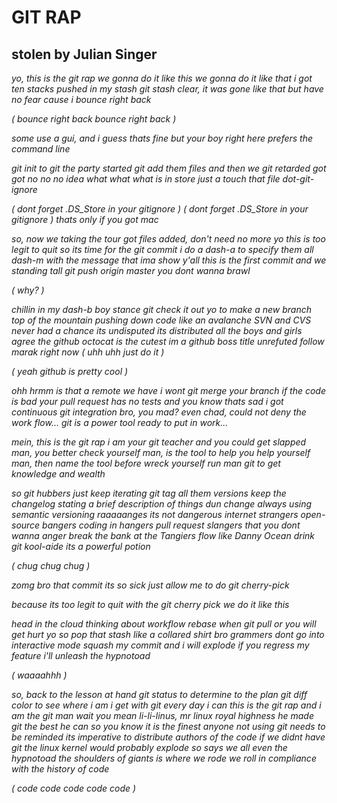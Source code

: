 # GIT RAP
## stolen by Julian Singer

*yo, this is the git rap
we gonna do it like this
we gonna do it like that
i got ten stacks pushed in my stash
git stash clear, it was gone like that
but have no fear cause i bounce right back*

*( bounce right back bounce right back )*

*some use a gui, and i guess thats fine
but your boy right here prefers the command line*

*git init to git the party started
git add them files and then we git retarded
got got no no no idea what what what is in store
just a touch that file dot-git-ignore*

*( dont forget .DS_Store in your gitignore )
( dont forget .DS_Store in your gitignore )
thats only if you got mac*

*so, now we taking the tour
got files added, don't need no more
yo this is too legit to quit
so its time for the git commit
i do a dash-a to specify them all
dash-m with the message that ima show y'all
this is the first commit and we standing tall
git push origin master you dont wanna brawl*

*( why? )*

*chillin in my dash-b boy stance
git check it out yo to make a new branch
top of the mountain pushing down code like an avalanche
SVN and CVS never had a chance
its undisputed its distributed 
all the boys and girls agree the github
octocat is the cutest 
im a github boss title unrefuted
follow marak right now ( uhh uhh just do it )*

*( yeah github is pretty cool )*

*ohh hrmm is that a remote we have
i wont git merge your branch if the code is bad
your pull request has no tests and you know thats sad
i got continuous git integration bro, you mad?
even chad, could not deny the work flow...
git is a power tool ready to put in work...*

*mein, this is the git rap
i am your git teacher
and you could get slapped
man, you better check yourself
man, is the tool to help you help yourself
man, then name the tool before wreck yourself
run man git to get knowledge and wealth*

*so git hubbers just keep iterating
git tag all them versions keep the changelog stating
a brief description of things dun change
always using semantic versioning raaaaanges
its not dangerous
internet strangers
open-source bangers
coding in hangers
pull request slangers
that you dont wanna anger 
break the bank at the Tangiers
flow like Danny Ocean
drink git kool-aide its a powerful potion*

*( chug chug chug )*

*zomg bro that commit its so sick
just allow me to do git cherry-pick*

*because its too legit to quit
with the git cherry pick
we do it like this*

*head in the cloud thinking about workflow
rebase when git pull or you will get hurt yo
so pop that stash like a collared shirt bro
grammers dont go into interactive mode
squash my commit and i will explode
if you regress my feature
i'll unleash the hypnotoad*

*( waaaahhh )*

*so, back to the lesson at hand
git status to determine to the plan
git diff color to see where i am
i get with git every day i can
this is the git rap and i am the git man
wait you mean li-li-linus, mr linux royal highness
he made git the best he can so you know it is the finest
anyone not using git needs to be reminded its
imperative to distribute authors of the code
if we didnt have git the linux kernel would probably explode
so says we all even the hypnotoad
the shoulders of giants is where we rode
we roll in compliance with the history of code*

*( code code code code code )*